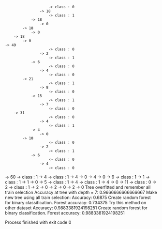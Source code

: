                         -> class : 0
                    -> 18
                        -> class : 1
                -> 18
                    -> 0
            -> 18
                -> 0
        -> 18
            -> 0
    -> 49
                        -> class : 0
                    -> 2
                        -> class : 1
                -> 6
                        -> class : 0
                    -> 4
                        -> class : 0
            -> 21
                        -> class : 1
                    -> 8
                        -> class : 0
                -> 15
                        -> class : 1
                    -> 7
                        -> class : 0
        -> 31
                        -> class : 0
                    -> 4
                        -> class : 1
                -> 4
                    -> 0
            -> 10
                        -> class : 0
                    -> 2
                        -> class : 1
                -> 6
                        -> class : 0
                    -> 4
                        -> class : 0
-> 60
                        -> class : 1
                    -> 4
                        -> class : 1
                -> 4
                    -> 0
            -> 4
                -> 0
        -> 9
                        -> class : 1
                    -> 1
                        -> class : 1
                -> 1
                    -> 0
            -> 5
                        -> class : 1
                    -> 4
                        -> class : 1
                -> 4
                    -> 0
    -> 11
                        -> class : 0
                    -> 2
                        -> class : 1
                -> 2
                    -> 0
            -> 2
                -> 0
        -> 2
            -> 0
Tree overfitted and remember all train selection
Accuracy at tree with depth = 7:	0.9666666666666667
Make new tree using all train selection:
Accuracy:	0.6875
Create random forest for binary classification.
Forest accuracy:	0.734375
Try this method on other dataset
Accuracy:	0.9883381924198251
Create random forest for binary classification.
Forest accuracy:	0.9883381924198251

Process finished with exit code 0
